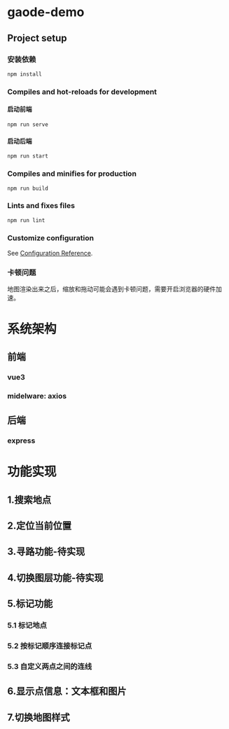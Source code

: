# gaode-demo

## Project setup
### 安装依赖
```
npm install
```

### Compiles and hot-reloads for development
#### 启动前端
```
npm run serve
```
#### 启动后端
```
npm run start
```

### Compiles and minifies for production
```
npm run build
```

### Lints and fixes files
```
npm run lint
```

### Customize configuration
See [Configuration Reference](https://cli.vuejs.org/config/).

### 卡顿问题
地图渲染出来之后，缩放和拖动可能会遇到卡顿问题，需要开启浏览器的硬件加速。

# 系统架构
## 前端
### vue3
### midelware: axios
## 后端
### express

# 功能实现
## 1.搜索地点
## 2.定位当前位置
## 3.寻路功能-待实现
## 4.切换图层功能-待实现
## 5.标记功能
### 5.1 标记地点
### 5.2 按标记顺序连接标记点
### 5.3 自定义两点之间的连线
## 6.显示点信息：文本框和图片
## 7.切换地图样式
